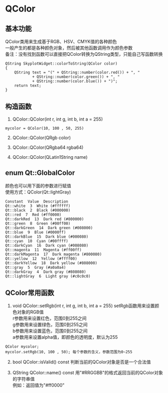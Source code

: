 # QColor

## 基本功能
QColor类用来生成基于RGB、HSV、CMYK值的各种颜色  
一般产生的都是各种颜色对象，然后被其他函数调用作为颜色参数  
备注：没有找到函数可以直接把QColor转换为QString类型，只能自己写函数转换  
```
QString SkyplotWidget::colorToString(QColor color)
{
    QString text = "(" + QString::number(color.red()) + ", "
            + QString::number(color.green()) + ", "
            + QString::number(color.blue()) + ")";
    return text;
}
```


## 构造函数
1. QColor::QColor(int r, int g, int b, int a = 255)
```
mycolor = QColor(10, 100 , 50, 255)
```
2. QColor::QColor(QRgb color)

3. QColor::QColor(QRgba64 rgba64)

4. QColor::QColor(QLatin1String name)


## enum Qt::GlobalColor
颜色也可以用下面的参数进行赋值  
使用方式：QColor(Qt::lightGray)  
```
Constant  Value  Description
Qt::white  3  White (#ffffff)
Qt::black  2  Black (#000000)
Qt::red  7  Red (#ff0000)
Qt::darkRed  13  Dark red (#800000)
Qt::green  8  Green (#00ff00) 
Qt::darkGreen  14  Dark green (#008000) 
Qt::blue  9  Blue (#0000ff) 
Qt::darkBlue  15  Dark blue (#000080) 
Qt::cyan  10  Cyan (#00ffff) 
Qt::darkCyan  16  Dark cyan (#008080) 
Qt::magenta  11  Magenta (#ff00ff) 
Qt::darkMagenta  17  Dark magenta (#800080) 
Qt::yellow  12  Yellow (#ffff00) 
Qt::darkYellow  18  Dark yellow (#808000) 
Qt::gray  5  Gray (#a0a0a4) 
Qt::darkGray  4  Dark gray (#808080) 
Qt::lightGray  6  Light gray (#c0c0c0) 
```


## QColor常用函数
1. void QColor::setRgb(int r, int g, int b, int a = 255)
setRgb函数用来设置颜色对象的RGB值  
r参数用来设置红色，范围0到255之间  
g参数用来设置绿色，范围0到255之间  
b参数用来设置蓝色，范围0到255之间  
a参数用来设置alpha值，即颜色的透明度，默认为255  
```
QColor mycolor;
mycolor.setRgb(10, 100 , 50); 每个参数的含义，参数范围为0~255
```

2. bool QColor::isValid() const
判断当前的QColor对象是否是一个合法值  

3. QString QColor::name() const
用"#RRGGBB"的格式返回当前的QColor对象的字符串值  
例如：返回值为"#ff0000"  